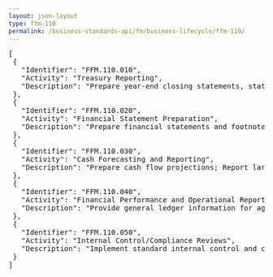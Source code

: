 ```yaml
---
layout: json-layout
type: ffm-110
permalink: /business-standards-api/fm/business-lifecycle/ffm-110/
---
```

<pre>
[
 {
   "Identifier": "FFM.110.010",
   "Activity": "Treasury Reporting",
   "Description": "Prepare year-end closing statements, statements of accountability, foreign currency reports, and reports of reclassified consolidated agency financial statements; Verify required financial reports can be traced to general ledger account balances; Includes Government wide Treasury Account Symbol Adjusted Trial Balance (GTAS) reporting"
 },
 {
   "Identifier": "FFM.110.020",
   "Activity": "Financial Statement Preparation",
   "Description": "Prepare financial statements and footnotes required by OMB Circular A-136; Verify financial statements and other required financial reports can be traced to general ledger account balances and are compiled in accordance with the USSGL Crosswalks; Determine and record eliminations required to generate consolidated financial statements; Includes generating variance analyses for timely submissions, balance sheet, statement of net cost, statement of changes in net position, statement of budgetary resources, reconciling SF-133 to the statement of budgetary resources, statement of custodial activity, statement of social insurance, statement of changes in social insurance amounts, and required supplementary information."
 },
 {
   "Identifier": "FFM.110.030",
   "Activity": "Cash Forecasting and Reporting",
   "Description": "Prepare cash flow projections; Report large dollar requirements for deposits and disbursements Prepare cash flow projections; Report large dollar requirements for deposits and disbursements"
 },
 {
   "Identifier": "FFM.110.040",
   "Activity": "Financial Performance and Operational Reporting",
   "Description": "Provide general ledger information for agency-specific financial reports; Verify required financial reports can be traced to general ledger account balances; Includes providing financial performance and operational information to agency program offices"
 },
 {
   "Identifier": "FFM.110.050",
   "Activity": "Internal Control/Compliance Reviews",
   "Description": "Implement standard internal control and compliance assurance procedures; Provide documentation to satisfy “Prepared By Client” requests from auditors; Prepare cycle memos; Provide sample information and documentation for compliance with other guidance, such as OMB Circular A-123; Record adjustments based on audit findings"
 }
]
</pre>